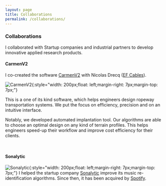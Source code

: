 ```yaml
---
layout: page
title: Collaborations
permalink: /collaborations/
---
```


### Collaborations
I collaborated with Startup companies and industrial partners to develop innovative 
applied research products.

#### CarmenV2
I co-created the software [CarmenV2](http://www.efcables.com/nos-logiciels/) 
with Nicolas Drecq ([EF Cables](http://www.efcables.com/)). 

![CarmenV2]({{site.url}}/img/CarmenV2.png){:style="width: 200px;float: left;margin-right: 7px;margin-top: 7px;"}

This is a one of its kind software, which helps engineers design ropeway transportation
systems. We put the focus on efficiency, precision and on an intuitive interface. 

Notably, we developed automated implantation tool. Our algorithms are able to choose an 
optimal design on any kind of terrain profiles. This helps engineers speed-up their workflow
and improve cost efficiency for their clients.
 
<br>

#### Sonalytic
![Sonalytic]({{site.url}}/img/Sonalytic.png){:style="width: 200px;float: left;margin-right: 7px;margin-top: 7px;"}
I helped the startup company [Sonalytic](https://www.sonalytic.com/) improve its music re-identification algorithms. 
Since then, it has been acquired by [Spotify](https://www.spotify.com).